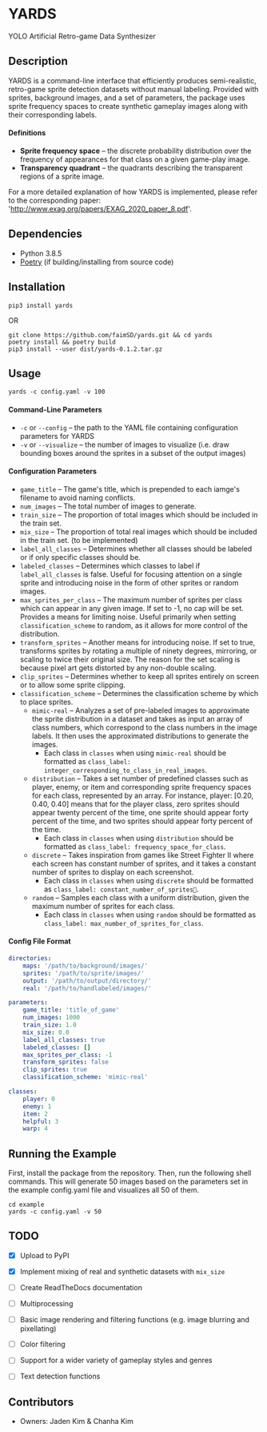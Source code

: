 # YARDS

YOLO Artificial Retro-game Data Synthesizer



## Description

YARDS is a command-line interface that efficiently produces semi-realistic, retro-game sprite detection datasets without manual labeling. Provided with sprites, background images, and a set of parameters, the package uses sprite frequency spaces to create synthetic gameplay images along with their corresponding labels.

#### Definitions

- **Sprite frequency space** – the discrete probability distribution over the frequency of appearances for that class on a given game-play image.
- **Transparency quadrant** – the quadrants describing the transparent regions of a sprite image.

For a more detailed explanation of how YARDS is implemented, please refer to the corresponding paper: 'http://www.exag.org/papers/EXAG_2020_paper_8.pdf'.



## Dependencies

- Python 3.8.5
- [Poetry](https://python-poetry.org/docs/#installation) (if building/installing from source code)

## Installation

```
pip3 install yards
```

OR

```
git clone https://github.com/faimSD/yards.git && cd yards
poetry install && poetry build
pip3 install --user dist/yards-0.1.2.tar.gz
```



## Usage

```
yards -c config.yaml -v 100
```

#### Command-Line Parameters

- `-c` or `--config` – the path to the YAML file containing configuration parameters for YARDS
- `-v` or `--visualize` – the number of images to visualize (i.e. draw bounding boxes around the sprites in a subset of the output images)

#### Configuration Parameters

- `game_title` – The game's title, which is prepended to each iamge's filename to avoid naming conflicts.
- `num_images` – The total number of images to generate.
- `train_size` – The proportion of total images which should be included in the train set.
- `mix_size` – The proportion of total real images which should be included in the train set. (to be implemented)
- `label_all_classes` – Determines whether all classes should be labeled or if only specific classes should be.
- `labeled_classes` – Determines which classes to label if `label_all_classes` is false. Useful for focusing attention on a single sprite and introducing noise in the form of other sprites or random images.
- `max_sprites_per_class` – The maximum number of sprites per class which can appear in any given image. If set to -1, no cap will be set. Provides a means for limiting noise. Useful primarily when setting `classification_scheme` to random, as it allows for more control of the distribution.
- `transform_sprites` – Another means for introducing noise. If set to true, transforms sprites by rotating a multiple of ninety degrees, mirroring, or scaling to twice their original size. The reason for the set scaling is because pixel art gets distorted by any non-double scaling.
- `clip_sprites` – Determines whether to keep all sprites entirely on screen or to allow some sprite clipping.
- `classification_scheme` – Determines the classification scheme by which to place sprites.
  - `mimic-real` – Analyzes a set of pre-labeled images to approximate the sprite distribution in a dataset and takes as input an array of class numbers, which correspond to the class numbers in the image labels. It then uses the approximated distributions to generate the images.
    - Each class in `classes` when using `mimic-real` should be formatted as `class_label: integer_corresponding_to_class_in_real_images`.
  - `distribution` – Takes a set number of predefined classes such as player, enemy, or item and corresponding sprite frequency spaces for each   class, represented by an array. For instance, player: [0.20, 0.40, 0.40] means that for the player class, zero sprites should appear twenty percent of the time, one sprite should appear forty percent of the time, and two sprites should appear forty percent of the time.
    - Each class in `classes` when using `distribution` should be formatted as `class_label: frequency_space_for_class`.
  - `discrete` – Takes inspiration from games like Street Fighter II where each screen has constant number of sprites, and it takes a constant number of sprites to display on each screenshot.
    - Each class in `classes` when using `discrete` should be formatted as `class_label: constant_number_of_sprites`.
  - `random` – Samples each class with a uniform distribution, given the maximum number of sprites for each class.
    - Each class in `classes` when using `random` should be formatted as `class_label: max_number_of_sprites_for_class`.

#### Config File Format

```yaml
directories:
    maps: '/path/to/background/images/'
    sprites: '/path/to/sprite/images/'
    output: '/path/to/output/directory/'
    real: '/path/to/handlabeled/images/' 

parameters:
    game_title: 'title_of_game'
    num_images: 1000
    train_size: 1.0
    mix_size: 0.0
    label_all_classes: true
    labeled_classes: []
    max_sprites_per_class: -1
    transform_sprites: false
    clip_sprites: true
    classification_scheme: 'mimic-real'

classes:
    player: 0
    enemy: 1
    item: 2
    helpful: 3
    warp: 4
```



## Running the Example

First, install the package from the repository. Then, run the following shell commands. This will generate 50 images based on the parameters set in the example config.yaml file and visualizes all 50 of them.

```
cd example
yards -c config.yaml -v 50
```



## TODO

- [x] Upload to PyPI
- [x] Implement mixing of real and synthetic datasets with `mix_size`
- [ ] Create ReadTheDocs documentation
- [ ] Multiprocessing
- [ ] Basic image rendering and filtering functions (e.g. image blurring and pixellating)
- [ ] Color filtering
- [ ] Support for a wider variety of gameplay styles and genres
- [ ] Text detection functions



## Contributors

- Owners: Jaden Kim & Chanha Kim
